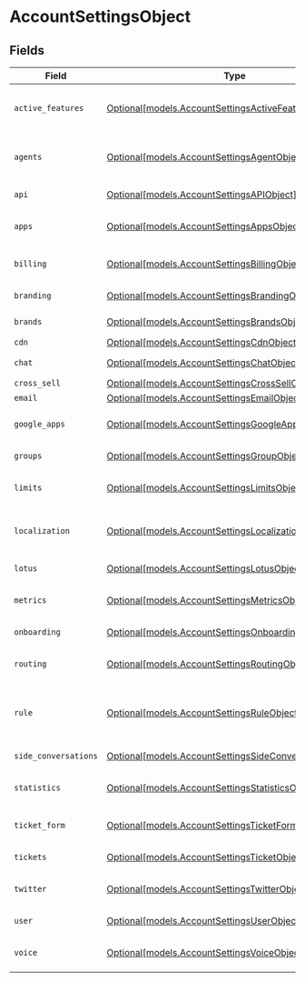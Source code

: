 # AccountSettingsObject


## Fields

| Field                                                                                                          | Type                                                                                                           | Required                                                                                                       | Description                                                                                                    |
| -------------------------------------------------------------------------------------------------------------- | -------------------------------------------------------------------------------------------------------------- | -------------------------------------------------------------------------------------------------------------- | -------------------------------------------------------------------------------------------------------------- |
| `active_features`                                                                                              | [Optional[models.AccountSettingsActiveFeaturesObject]](../models/accountsettingsactivefeaturesobject.md)       | :heavy_minus_sign:                                                                                             | The active features for an account. See [Active Features](#active-features)                                    |
| `agents`                                                                                                       | [Optional[models.AccountSettingsAgentObject]](../models/accountsettingsagentobject.md)                         | :heavy_minus_sign:                                                                                             | Configuration for the agent workspace. See [Agents](#agents)                                                   |
| `api`                                                                                                          | [Optional[models.AccountSettingsAPIObject]](../models/accountsettingsapiobject.md)                             | :heavy_minus_sign:                                                                                             | API configuration options. See [API](#api)                                                                     |
| `apps`                                                                                                         | [Optional[models.AccountSettingsAppsObject]](../models/accountsettingsappsobject.md)                           | :heavy_minus_sign:                                                                                             | Apps configuration options. See [Apps](#apps)                                                                  |
| `billing`                                                                                                      | [Optional[models.AccountSettingsBillingObject]](../models/accountsettingsbillingobject.md)                     | :heavy_minus_sign:                                                                                             | Billing configuration options. See [Billing](#billing)                                                         |
| `branding`                                                                                                     | [Optional[models.AccountSettingsBrandingObject]](../models/accountsettingsbrandingobject.md)                   | :heavy_minus_sign:                                                                                             | Branding settings. See [Branding](#branding)                                                                   |
| `brands`                                                                                                       | [Optional[models.AccountSettingsBrandsObject]](../models/accountsettingsbrandsobject.md)                       | :heavy_minus_sign:                                                                                             | Brand settings. See [Brands](#brands)                                                                          |
| `cdn`                                                                                                          | [Optional[models.AccountSettingsCdnObject]](../models/accountsettingscdnobject.md)                             | :heavy_minus_sign:                                                                                             | CDN settings                                                                                                   |
| `chat`                                                                                                         | [Optional[models.AccountSettingsChatObject]](../models/accountsettingschatobject.md)                           | :heavy_minus_sign:                                                                                             | Zendesk Chat settings. See [Chat](#chat)                                                                       |
| `cross_sell`                                                                                                   | [Optional[models.AccountSettingsCrossSellObject]](../models/accountsettingscrosssellobject.md)                 | :heavy_minus_sign:                                                                                             | Cross Sell settings                                                                                            |
| `email`                                                                                                        | [Optional[models.AccountSettingsEmailObject]](../models/accountsettingsemailobject.md)                         | :heavy_minus_sign:                                                                                             | Email settings                                                                                                 |
| `google_apps`                                                                                                  | [Optional[models.AccountSettingsGoogleAppsObject]](../models/accountsettingsgoogleappsobject.md)               | :heavy_minus_sign:                                                                                             | Google Apps configuration. See [G Suite](#g-suite)                                                             |
| `groups`                                                                                                       | [Optional[models.AccountSettingsGroupObject]](../models/accountsettingsgroupobject.md)                         | :heavy_minus_sign:                                                                                             | Group configuration                                                                                            |
| `limits`                                                                                                       | [Optional[models.AccountSettingsLimitsObject]](../models/accountsettingslimitsobject.md)                       | :heavy_minus_sign:                                                                                             | Account limits configuration. See [Limits](#limits)                                                            |
| `localization`                                                                                                 | [Optional[models.AccountSettingsLocalizationObject]](../models/accountsettingslocalizationobject.md)           | :heavy_minus_sign:                                                                                             | Internationalization configuration settings. See [Localization](#localization)                                 |
| `lotus`                                                                                                        | [Optional[models.AccountSettingsLotusObject]](../models/accountsettingslotusobject.md)                         | :heavy_minus_sign:                                                                                             | Support UI settings. See [Lotus](#lotus)                                                                       |
| `metrics`                                                                                                      | [Optional[models.AccountSettingsMetricsObject]](../models/accountsettingsmetricsobject.md)                     | :heavy_minus_sign:                                                                                             | Account metrics settings. See [Metrics](#metrics)                                                              |
| `onboarding`                                                                                                   | [Optional[models.AccountSettingsOnboardingObject]](../models/accountsettingsonboardingobject.md)               | :heavy_minus_sign:                                                                                             | Onboarding settings                                                                                            |
| `routing`                                                                                                      | [Optional[models.AccountSettingsRoutingObject]](../models/accountsettingsroutingobject.md)                     | :heavy_minus_sign:                                                                                             | Configuration for routing. See [Routing](#routing)                                                             |
| `rule`                                                                                                         | [Optional[models.AccountSettingsRuleObject]](../models/accountsettingsruleobject.md)                           | :heavy_minus_sign:                                                                                             | Rules settings for triggers, macros, views, and automations. See [Rules](#rules)                               |
| `side_conversations`                                                                                           | [Optional[models.AccountSettingsSideConversationsObject]](../models/accountsettingssideconversationsobject.md) | :heavy_minus_sign:                                                                                             | Side conversations settings                                                                                    |
| `statistics`                                                                                                   | [Optional[models.AccountSettingsStatisticsObject]](../models/accountsettingsstatisticsobject.md)               | :heavy_minus_sign:                                                                                             | Account statistics settings. See [Statistics](#statistics)                                                     |
| `ticket_form`                                                                                                  | [Optional[models.AccountSettingsTicketFormObject]](../models/accountsettingsticketformobject.md)               | :heavy_minus_sign:                                                                                             | Ticket form settings. See [Ticket Form](#ticket-form)                                                          |
| `tickets`                                                                                                      | [Optional[models.AccountSettingsTicketObject]](../models/accountsettingsticketobject.md)                       | :heavy_minus_sign:                                                                                             | Ticket settings. See [Tickets](#tickets)                                                                       |
| `twitter`                                                                                                      | [Optional[models.AccountSettingsTwitterObject]](../models/accountsettingstwitterobject.md)                     | :heavy_minus_sign:                                                                                             | X (formerly Twitter) settings. See [X](#x-formerly-twitter)                                                    |
| `user`                                                                                                         | [Optional[models.AccountSettingsUserObject]](../models/accountsettingsuserobject.md)                           | :heavy_minus_sign:                                                                                             | User settings. See [Users](#users)                                                                             |
| `voice`                                                                                                        | [Optional[models.AccountSettingsVoiceObject]](../models/accountsettingsvoiceobject.md)                         | :heavy_minus_sign:                                                                                             | Zendesk Talk settings. See [Voice](#voice)                                                                     |